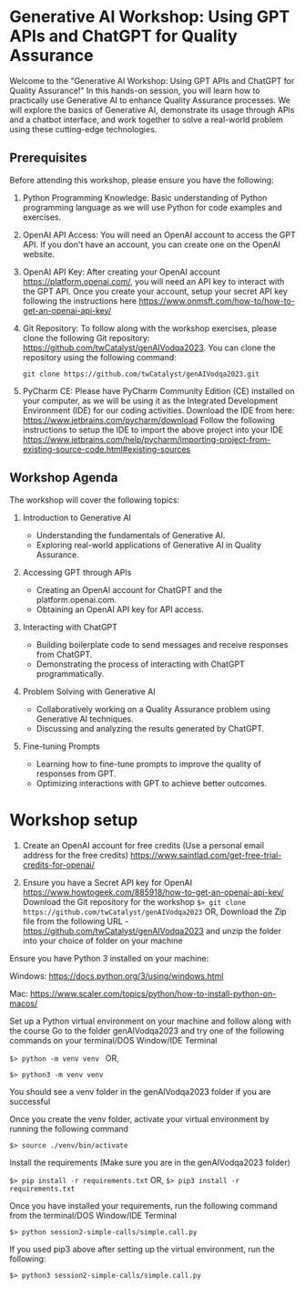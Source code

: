 # Generative AI Workshop: Using GPT APIs and ChatGPT for Quality Assurance

Welcome to the "Generative AI Workshop: Using GPT APIs and ChatGPT for Quality Assurance!" In this hands-on session, you will learn how to practically use Generative AI to enhance Quality Assurance processes. We will explore the basics of Generative AI, demonstrate its usage through APIs and a chatbot interface, and work together to solve a real-world problem using these cutting-edge technologies.

## Prerequisites

Before attending this workshop, please ensure you have the following:

1.  Python Programming Knowledge: Basic understanding of Python programming language as we will use Python for code examples and exercises.


2.  OpenAI API Access: You will need an OpenAI account to access the GPT API. If you don't have an account, you can create one on the OpenAI website.


3.  OpenAI API Key: After creating your OpenAI account https://platform.openai.com/, you will need an API key to interact with the GPT API. Once you create your account, setup your secret API key following the instructions here https://www.onmsft.com/how-to/how-to-get-an-openai-api-key/ 


4.  Git Repository: To follow along with the workshop exercises, please clone the following Git repository: <https://github.com/twCatalyst/genAIVodqa2023>. You can clone the repository using the following command:

    `git clone https://github.com/twCatalyst/genAIVodqa2023.git`


5. PyCharm CE: Please have PyCharm Community Edition (CE) installed on your computer, as we will be using it as the Integrated Development Environment (IDE) for our coding activities. Download the IDE from here: https://www.jetbrains.com/pycharm/download
Follow the following instructions to setup the IDE to import the above project into your IDE
https://www.jetbrains.com/help/pycharm/importing-project-from-existing-source-code.html#existing-sources


## Workshop Agenda

The workshop will cover the following topics:

1.  Introduction to Generative AI

    -   Understanding the fundamentals of Generative AI.
    -   Exploring real-world applications of Generative AI in Quality Assurance.


2.  Accessing GPT through APIs

    -   Creating an OpenAI account for ChatGPT and the platform.openai.com.
    -   Obtaining an OpenAI API key for API access.


3.  Interacting with ChatGPT

    -   Building boilerplate code to send messages and receive responses from ChatGPT.
    -   Demonstrating the process of interacting with ChatGPT programmatically.


4.  Problem Solving with Generative AI

    -   Collaboratively working on a Quality Assurance problem using Generative AI techniques.
    -   Discussing and analyzing the results generated by ChatGPT.


5.  Fine-tuning Prompts

    -   Learning how to fine-tune prompts to improve the quality of responses from GPT.
    -   Optimizing interactions with GPT to achieve better outcomes.

# Workshop setup

1. Create an OpenAI account for free credits (Use a personal email address for the free credits)
https://www.saintlad.com/get-free-trial-credits-for-openai/

2. Ensure you have a Secret API key for OpenAI
https://www.howtogeek.com/885918/how-to-get-an-openai-api-key/
Download the Git repository for the workshop
```$> git clone https://github.com/twCatalyst/genAIVodqa2023```
OR,
Download the Zip file from the following URL - https://github.com/twCatalyst/genAIVodqa2023 and unzip the folder into your choice of folder on your machine

Ensure you have Python 3 installed on your machine:

Windows:
https://docs.python.org/3/using/windows.html

Mac:
https://www.scaler.com/topics/python/how-to-install-python-on-macos/

Set up a Python virtual environment on your machine and follow along with the course
Go to the folder genAIVodqa2023 and try one of the following commands on your terminal/DOS Window/IDE Terminal

```$> python -m venv venv ```
OR,

```$> python3 -m venv venv```

You should see a venv folder in the genAIVodqa2023 folder if you are successful

Once you create the venv folder, activate your virtual environment by running the following command

```$> source ./venv/bin/activate ```
 
Install the requirements (Make sure you are in the genAIVodqa2023 folder)
		
```$> pip install -r requirements.txt```
		OR, 
```$> pip3 install -r requirements.txt```

Once you have installed your requirements, run the following command from the terminal/DOS Window/IDE Terminal

```$> python session2-simple-calls/simple.call.py```

If you used pip3 above after setting up the virtual environment, run the following:

```$> python3 session2-simple-calls/simple.call.py```
 